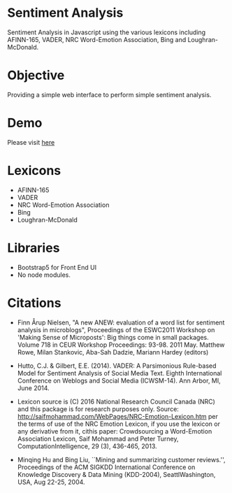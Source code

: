 # Sentiment Analysis

Sentiment Analysis in Javascript using the various lexicons including AFINN-165, VADER, NRC Word-Emotion Association, Bing and Loughran-McDonald.

# Objective

Providing a simple web interface to perform simple sentiment analysis.
# Demo

Please visit [here](https://jianliew.me/sentimentanalysis/)

# Lexicons
- AFINN-165
- VADER
- NRC Word-Emotion Association
- Bing
- Loughran-McDonald

# Libraries

- Bootstrap5 for Front End UI
- No node modules.

# Citations

-   Finn Årup Nielsen, "A new ANEW: evaluation of a word list for sentiment analysis in microblogs",
    Proceedings of the ESWC2011 Workshop on 'Making Sense of Microposts': Big things come in small packages.
    Volume 718 in CEUR Workshop Proceedings: 93-98. 2011 May. Matthew Rowe, Milan Stankovic, Aba-Sah Dadzie,
    Mariann Hardey (editors)

-   Hutto, C.J. & Gilbert, E.E. (2014). VADER: A Parsimonious Rule-based Model for Sentiment Analysis
    of Social Media Text. Eighth International Conference on Weblogs and Social Media (ICWSM-14). Ann Arbor,
    MI, June 2014.

-  Lexicon source is (C) 2016 National Research Council Canada (NRC) and this package is for research
    purposes only. Source: http://saifmohammad.com/WebPages/NRC-Emotion-Lexicon.htm per the terms of use of
    the NRC Emotion Lexicon, if you use the lexicon or any derivative from it, cithis paper: Crowdsourcing
    a Word-Emotion Association Lexicon, Saif Mohammad and Peter Turney, ComputationIntelligence, 29 (3),
    436-465, 2013.

-   Minqing Hu and Bing Liu, ``Mining and summarizing customer reviews.'', Proceedings of the ACM SIGKDD
    International Conference on Knowledge Discovery & Data Mining (KDD-2004), SeattlWashington, USA, Aug
    22-25, 2004.
